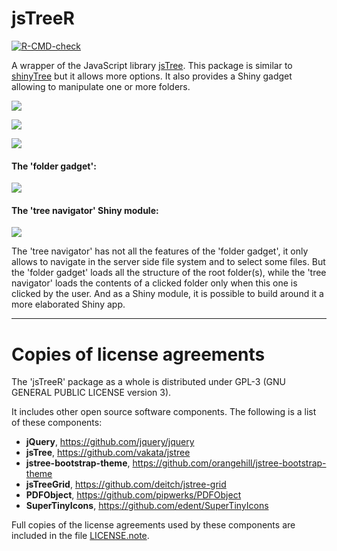 # __jsTreeR__

<!-- badges: start -->
[![R-CMD-check](https://github.com/stla/jsTreeR/workflows/R-CMD-check/badge.svg)](https://github.com/stla/jsTreeR/actions)
<!-- badges: end -->

A wrapper of the JavaScript library [jsTree](https://www.jstree.com/). 
This package is similar to [shinyTree](https://github.com/shinyTree/shinyTree) 
but it allows more options. It also provides a Shiny gadget allowing to 
manipulate one or more folders.

![](https://raw.githubusercontent.com/stla/jsTreeR/master/inst/screenshots/jsTreeR_dragAndDrop-update.gif)

![](https://raw.githubusercontent.com/stla/jsTreeR/master/inst/screenshots/jsTreeR_search.gif)

![](https://raw.githubusercontent.com/stla/jsTreeR/master/inst/screenshots/jsTreeR_grid.png)

#### The 'folder gadget':

![](https://raw.githubusercontent.com/stla/jsTreeR/master/inst/screenshots/jsTreeR_folderGadget.gif)

#### The 'tree navigator' Shiny module:

![](https://raw.githubusercontent.com/stla/jsTreeR/master/inst/screenshots/jsTreeR_treeNavigator.gif)

The 'tree navigator' has not all the features of the 'folder gadget', it only 
allows to navigate in the server side file system and to select some files. 
But the 'folder gadget' loads all the structure of the root folder(s), while 
the 'tree navigator' loads the contents of a clicked folder only when this one 
is clicked by the user. And as a Shiny module, it is possible to build around 
it a more elaborated Shiny app.

___

# Copies of license agreements

The 'jsTreeR' package as a whole is distributed under GPL-3 (GNU GENERAL
PUBLIC LICENSE version 3).

It includes other open source software components. The following is a list of
these components:

- **jQuery**, https://github.com/jquery/jquery
- **jsTree**, https://github.com/vakata/jstree
- **jstree-bootstrap-theme**, https://github.com/orangehill/jstree-bootstrap-theme
- **jsTreeGrid**, https://github.com/deitch/jstree-grid
- **PDFObject**, https://github.com/pipwerks/PDFObject
- **SuperTinyIcons**, https://github.com/edent/SuperTinyIcons

Full copies of the license agreements used by these components are included in
the file [LICENSE.note](https://github.com/stla/jsTreeR/blob/master/LICENSE.note.md).
